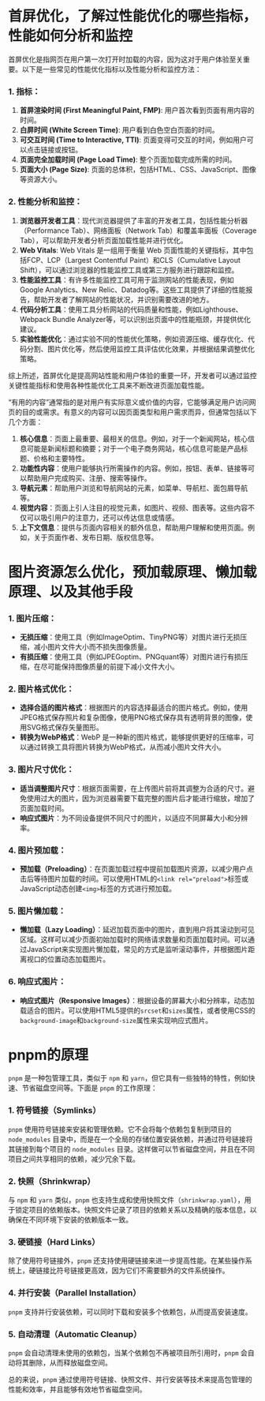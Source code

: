 # 首屏优化，了解过性能优化的哪些指标，性能如何分析和监控


首屏优化是指网页在用户第一次打开时加载的内容，因为这对于用户体验至关重要。以下是一些常见的性能优化指标以及性能分析和监控方法：

### 1. 指标：

1. **首屏渲染时间 (First Meaningful Paint, FMP)**: 用户首次看到页面有用内容的时间。
2. **白屏时间 (White Screen Time)**: 用户看到白色空白页面的时间。
3. **可交互时间 (Time to Interactive, TTI)**: 页面变得可交互的时间，例如用户可以点击链接或按钮。
4. **页面完全加载时间 (Page Load Time)**: 整个页面加载完成所需的时间。
5. **页面大小 (Page Size)**: 页面的总体积，包括HTML、CSS、JavaScript、图像等资源大小。

### 2. 性能分析和监控：

1. **浏览器开发者工具**：现代浏览器提供了丰富的开发者工具，包括性能分析器（Performance Tab）、网络面板（Network Tab）和覆盖率面板（Coverage Tab），可以帮助开发者分析页面加载性能并进行优化。
2. **Web Vitals**: Web Vitals 是一组用于衡量 Web 页面性能的关键指标，其中包括FCP、LCP（Largest Contentful Paint）和CLS（Cumulative Layout Shift），可以通过浏览器的性能监控工具或第三方服务进行跟踪和监控。
3. **性能监控工具**：有许多性能监控工具可用于监测网站的性能表现，例如Google Analytics、New Relic、Datadog等。这些工具提供了详细的性能报告，帮助开发者了解网站的性能状况，并识别需要改进的地方。
4. **代码分析工具**：使用工具分析网站的代码质量和性能，例如Lighthouse、Webpack Bundle Analyzer等，可以识别出页面中的性能瓶颈，并提供优化建议。
5. **实验性能优化**：通过实验不同的性能优化策略，例如资源压缩、缓存优化、代码分割、图片优化等，然后使用监控工具评估优化效果，并根据结果调整优化策略。

综上所述，首屏优化是提高网站性能和用户体验的重要一环，开发者可以通过监控关键性能指标和使用各种性能优化工具来不断改进页面加载性能。


“有用的内容”通常指的是对用户有实际意义或价值的内容，它能够满足用户访问网页的目的或需求。有意义的内容可以因页面类型和用户需求而异，但通常包括以下几个方面：

1. **核心信息**：页面上最重要、最相关的信息。例如，对于一个新闻网站，核心信息可能是新闻标题和摘要；对于一个电子商务网站，核心信息可能是产品标题、价格和主要特性。
2. **功能性内容**：使用户能够执行所需操作的内容。例如，按钮、表单、链接等可以帮助用户完成购买、注册、搜索等操作。
3. **导航元素**：帮助用户浏览和导航网站的元素，如菜单、导航栏、面包屑导航等。
4. **视觉内容**：页面上引人注目的视觉元素，如图片、视频、图表等。这些内容不仅可以吸引用户的注意力，还可以传达信息或情感。
5. **上下文信息**：提供与页面内容相关的额外信息，帮助用户理解和使用页面。例如，关于页面作者、发布日期、版权信息等。





# 图片资源怎么优化，预加载原理、懒加载原理、以及其他手段



### 1. 图片压缩：

- **无损压缩**：使用工具（例如ImageOptim、TinyPNG等）对图片进行无损压缩，减小图片文件大小而不损失图像质量。
- **有损压缩**：使用工具（例如JPEGoptim、PNGquant等）对图片进行有损压缩，在尽可能保持图像质量的前提下减小文件大小。

### 2. 图片格式优化：

- **选择合适的图片格式**：根据图片的内容选择最适合的图片格式。例如，使用JPEG格式保存照片和复杂图像，使用PNG格式保存具有透明背景的图像，使用SVG格式保存矢量图形。
- **转换为WebP格式**：WebP 是一种新的图片格式，能够提供更好的压缩率，可以通过转换工具将图片转换为WebP格式，从而减小图片文件大小。

### 3. 图片尺寸优化：

- **适当调整图片尺寸**：根据页面需要，在上传图片前将其调整为合适的尺寸。避免使用过大的图片，因为浏览器需要下载完整的图片后才能进行缩放，增加了页面加载时间。
- **响应式图片**：为不同设备提供不同尺寸的图片，以适应不同屏幕大小和分辨率。

### 4. 图片预加载：

- **预加载（Preloading）**：在页面加载过程中提前加载图片资源，以减少用户点击后等待图片加载的时间。可以使用HTML的`<link rel="preload">`标签或JavaScript动态创建`<img>`标签的方式进行预加载。

### 5. 图片懒加载：

- **懒加载（Lazy Loading）**：延迟加载页面中的图片，直到用户将其滚动到可见区域。这样可以减少页面初始加载时的网络请求数量和页面加载时间。可以通过JavaScript来实现图片懒加载，常见的方式是监听滚动事件，并根据图片距离视口的位置动态加载图片。

### 6. 响应式图片：

- **响应式图片（Responsive Images）**：根据设备的屏幕大小和分辨率，动态加载适合的图片。可以使用HTML5提供的`srcset`和`sizes`属性，或者使用CSS的`background-image`和`background-size`属性来实现响应式图片。





# pnpm的原理

`pnpm` 是一种包管理工具，类似于 `npm` 和 `yarn`，但它具有一些独特的特性，例如快速、节省磁盘空间等。下面是 `pnpm` 的工作原理：

### 1. **符号链接（Symlinks）**

`pnpm` 使用符号链接来安装和管理依赖。它不会将每个依赖包复制到项目的 `node_modules` 目录中，而是在一个全局的存储位置安装依赖，并通过符号链接将其链接到每个项目的 `node_modules` 目录。这样做可以节省磁盘空间，并且在不同项目之间共享相同的依赖，减少冗余下载。

### 2. **快照（Shrinkwrap）**

与 `npm` 和 `yarn` 类似，`pnpm` 也支持生成和使用快照文件（`shrinkwrap.yaml`），用于锁定项目的依赖版本。快照文件记录了项目的依赖关系以及精确的版本信息，以确保在不同环境下安装的依赖版本一致。

### 3. **硬链接（Hard Links）**

除了使用符号链接外，`pnpm` 还支持使用硬链接来进一步提高性能。在某些操作系统上，硬链接比符号链接更高效，因为它们不需要额外的文件系统操作。

### 4. **并行安装（Parallel Installation）**

`pnpm` 支持并行安装依赖，可以同时下载和安装多个依赖包，从而提高安装速度。

### 5. **自动清理（Automatic Cleanup）**

`pnpm` 会自动清理未使用的依赖包，当某个依赖包不再被项目所引用时，`pnpm` 会自动将其删除，从而释放磁盘空间。

总的来说，`pnpm` 通过使用符号链接、快照文件、并行安装等技术来提高包管理的性能和效率，并且能够有效地节省磁盘空间。